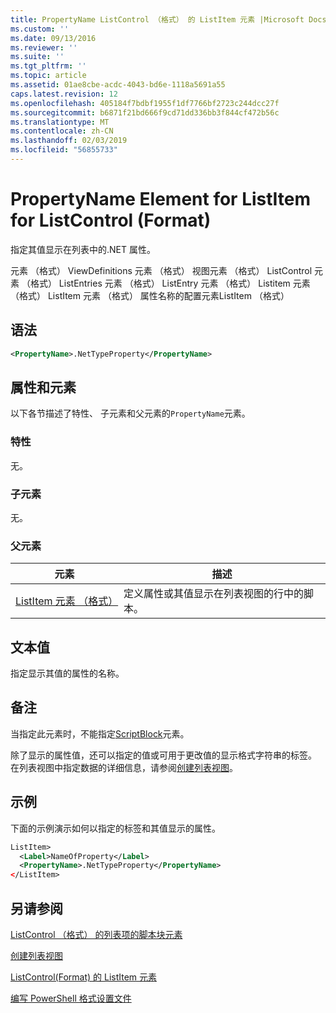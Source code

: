 ```yaml
---
title: PropertyName ListControl （格式） 的 ListItem 元素 |Microsoft Docs
ms.custom: ''
ms.date: 09/13/2016
ms.reviewer: ''
ms.suite: ''
ms.tgt_pltfrm: ''
ms.topic: article
ms.assetid: 01ae8cbe-acdc-4043-bd6e-1118a5691a55
caps.latest.revision: 12
ms.openlocfilehash: 405184f7bdbf1955f1df7766bf2723c244dcc27f
ms.sourcegitcommit: b6871f21bd666f9cd71dd336bb3f844cf472b56c
ms.translationtype: MT
ms.contentlocale: zh-CN
ms.lasthandoff: 02/03/2019
ms.locfileid: "56855733"
---
```

# <a name="propertyname-element-for-listitem-for-listcontrol-format"></a>PropertyName Element for ListItem for ListControl (Format)

指定其值显示在列表中的.NET 属性。

元素 （格式） ViewDefinitions 元素 （格式） 视图元素 （格式） ListControl 元素 （格式） ListEntries 元素 （格式） ListEntry 元素 （格式） Listitem 元素 （格式） ListItem 元素 （格式） 属性名称的配置元素ListItem （格式）

## <a name="syntax"></a>语法

```xml
<PropertyName>.NetTypeProperty</PropertyName>
```

## <a name="attributes-and-elements"></a>属性和元素

以下各节描述了特性、 子元素和父元素的`PropertyName`元素。

### <a name="attributes"></a>特性

无。

### <a name="child-elements"></a>子元素

无。

### <a name="parent-elements"></a>父元素

|元素|描述|
|-------------|-----------------|
|[ListItem 元素 （格式）](./listitem-element-for-listitems-for-listcontrol-format.md)|定义属性或其值显示在列表视图的行中的脚本。|

## <a name="text-value"></a>文本值

指定显示其值的属性的名称。

## <a name="remarks"></a>备注

当指定此元素时，不能指定[ScriptBlock](./scriptblock-element-for-listitem-for-listcontrol-format.md)元素。

除了显示的属性值，还可以指定的值或可用于更改值的显示格式字符串的标签。 在列表视图中指定数据的详细信息，请参阅[创建列表视图](./creating-a-list-view.md)。

## <a name="example"></a>示例

下面的示例演示如何以指定的标签和其值显示的属性。

```xml
ListItem>
  <Label>NameOfProperty</Label>
  <PropertyName>.NetTypeProperty</PropertyName>
</ListItem>

```

## <a name="see-also"></a>另请参阅

[ListControl （格式） 的列表项的脚本块元素](./scriptblock-element-for-listitem-for-listcontrol-format.md)

[创建列表视图](./creating-a-list-view.md)

[ListControl(Format) 的 ListItem 元素](./listitem-element-for-listitems-for-listcontrol-format.md)

[编写 PowerShell 格式设置文件](./writing-a-powershell-formatting-file.md)
